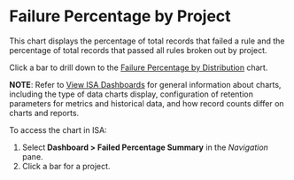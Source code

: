# Failure Percentage by Project

This chart displays the percentage of total records that failed a rule
and the percentage of total records that passed all rules broken out by
project.

Click a bar to drill down to the [Failure Percentage by
Distribution](Failure_Percentage_by_Distribution) chart.

<span style="font-weight: bold;">NOTE</span>: Refer to [View ISA
Dashboards](View_ISA_Dashboards) for general information about
charts, including the type of data charts display, configuration of
retention parameters for metrics and historical data, and how record
counts differ on charts and reports.

To access the chart in ISA:

1.  Select<span style="font-weight: bold;"> Dashboard \> Failed
    Percentage Summary</span> in the
    <span style="font-style: italic;">Navigation</span> pane.
2.  Click a bar for a project.
